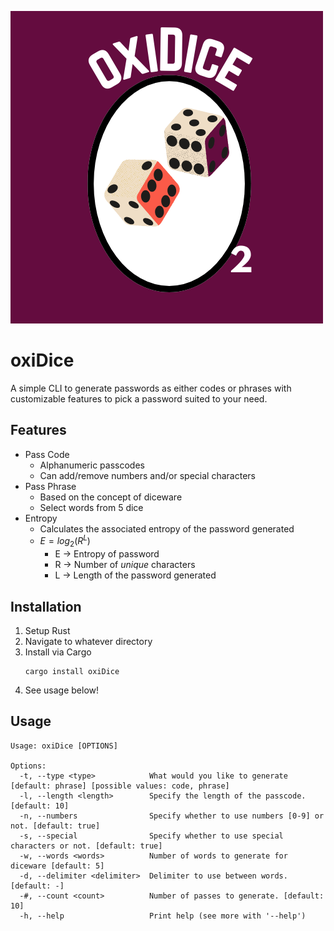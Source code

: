 ![oxiDice Logo](/imgs/full.png)

# oxiDice

A simple CLI to generate passwords as either codes or phrases with customizable features to pick a password suited to your need. 

## Features

- Pass Code
    - Alphanumeric passcodes
    - Can add/remove numbers and/or special characters
- Pass Phrase
    - Based on the concept of diceware
    - Select words from 5 dice
- Entropy 
    - Calculates the associated entropy of the password generated
    - $E = log_{2}(R^L)$
        - E $\to$ Entropy of password
        - R $\to$ Number of *unique* characters
        - L $\to$ Length of the password generated
## Installation
1. Setup Rust
2. Navigate to whatever directory 
3. Install via Cargo
    ```
    cargo install oxiDice
    ```
4. See usage below!

## Usage

```
Usage: oxiDice [OPTIONS]

Options:
  -t, --type <type>            What would you like to generate [default: phrase] [possible values: code, phrase]
  -l, --length <length>        Specify the length of the passcode. [default: 10]
  -n, --numbers                Specify whether to use numbers [0-9] or not. [default: true]
  -s, --special                Specify whether to use special characters or not. [default: true]
  -w, --words <words>          Number of words to generate for diceware [default: 5]
  -d, --delimiter <delimiter>  Delimiter to use between words. [default: -]
  -#, --count <count>          Number of passes to generate. [default: 10]
  -h, --help                   Print help (see more with '--help')

```

